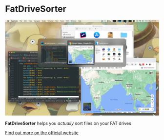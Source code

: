 # FatDriveSorter

[![Screenshot](docs/public/demo/frontpage.jpg)](docs/public/demo/alt-tab)

**FatDriveSorter** helps you *actually* sort files on your FAT drives

[Find out more on the official website](https://fat-drive-sorter.netlify.app/)
